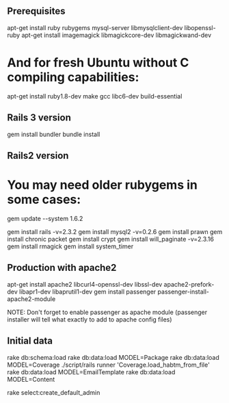 ## Prerequisites

apt-get install ruby rubygems mysql-server libmysqlclient-dev libopenssl-ruby
apt-get install imagemagick libmagickcore-dev libmagickwand-dev

# And for fresh Ubuntu without C compiling capabilities:
apt-get install ruby1.8-dev make gcc libc6-dev build-essential

## Rails 3 version

gem install bundler
bundle install

## Rails2 version

# You may need older rubygems in some cases:
gem update --system 1.6.2

gem install rails -v=2.3.2
gem install mysql2 -v=0.2.6
gem install prawn
gem install chronic packet 
gem install crypt
gem install will_paginate -v=2.3.16
gem install rmagick
gem install system_timer

## Production with apache2

apt-get install apache2 libcurl4-openssl-dev libssl-dev apache2-prefork-dev libapr1-dev libaprutil1-dev
gem install passenger
passenger-install-apache2-module

NOTE: Don't forget to enable passenger as apache module (passenger installer will tell what exactly to add to apache config files)

## Initial data

rake db:schema:load
rake db:data:load MODEL=Package
rake db:data:load MODEL=Coverage
./script/rails runner 'Coverage.load_habtm_from_file'
rake db:data:load MODEL=EmailTemplate
rake db:data:load MODEL=Content

rake select:create_default_admin

